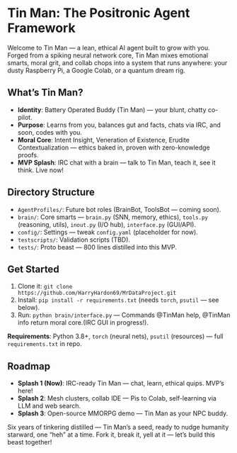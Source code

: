 # Tin Man: The Positronic Agent Framework

Welcome to Tin Man — a lean, ethical AI agent built to grow with you. Forged from a spiking neural network core, Tin Man mixes emotional smarts, moral grit, and collab chops into a system that runs anywhere: your dusty Raspberry Pi, a Google Colab, or a quantum dream rig.

## What’s Tin Man?
- **Identity**: Battery Operated Buddy (Tin Man) — your blunt, chatty co-pilot.
- **Purpose**: Learns from you, balances gut and facts, chats via IRC, and soon, codes with you.
- **Moral Core**: Intent Insight, Veneration of Existence, Erudite Contextualization — ethics baked in, proven with zero-knowledge proofs.
- **MVP Splash**: IRC chat with a brain — talk to Tin Man, teach it, see it think. Live now!

## Directory Structure
- `AgentProfiles/`: Future bot roles (BrainBot, ToolsBot — coming soon).
- `brain/`: Core smarts — `brain.py` (SNN, memory, ethics), `tools.py` (reasoning, utils), `inout.py` (I/O hub), `interface.py` (GUI/API).
- `config/`: Settings — tweak `config.yaml` (placeholder for now).
- `testscripts/`: Validation scripts (TBD).
- `tests/`: Proto beast — 800 lines distilled into this MVP.

## Get Started
1. Clone it: `git clone https://github.com/HarryHardon69/MrDataProject.git`
2. Install: `pip install -r requirements.txt` (needs `torch`, `psutil` — see below).
3. Run: `python brain/interface.py` — Commands @TinMan help, @TinMan info return moral core.(IRC GUI in progress!).

**Requirements**: Python 3.8+, `torch` (neural nets), `psutil` (resources) — full `requirements.txt` in repo.

## Roadmap
- **Splash 1 (Now)**: IRC-ready Tin Man — chat, learn, ethical quips. MVP’s here!
- **Splash 2**: Mesh clusters, collab IDE — Pis to Colab, self-learning via LLM and web search.
- **Splash 3**: Open-source MMORPG demo — Tin Man as your NPC buddy.

Six years of tinkering distilled — Tin Man’s a seed, ready to nudge humanity starward, one “heh” at a time. Fork it, break it, yell at it — let’s build this beast together!
